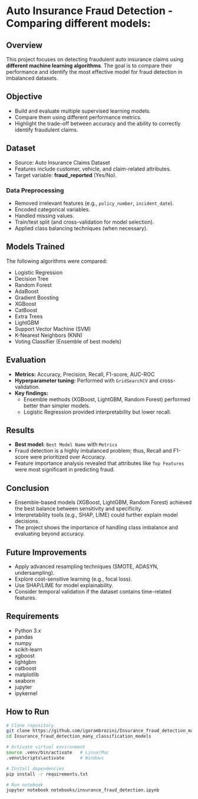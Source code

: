 # Auto Insurance Fraud Detection - Comparing different models:

## Overview
This project focuses on detecting fraudulent auto insurance claims using **different machine learning algorithms**. The goal is to compare their performance and identify the most effective model for fraud detection in imbalanced datasets.

## Objective
- Build and evaluate multiple supervised learning models.  
- Compare them using different performance metrics.  
- Highlight the trade-off between accuracy and the ability to correctly identify fraudulent claims.  

## Dataset
- Source: Auto Insurance Claims Dataset
- Features include customer, vehicle, and claim-related attributes.  
- Target variable: **fraud_reported** (Yes/No).

### Data Preprocessing
- Removed irrelevant features (e.g., `policy_number`, `incident_date`).  
- Encoded categorical variables.  
- Handled missing values.  
- Train/test split (and cross-validation for model selection).  
- Applied class balancing techniques (when necessary).  

## Models Trained
The following algorithms were compared:
- Logistic Regression  
- Decision Tree  
- Random Forest  
- AdaBoost  
- Gradient Boosting  
- XGBoost  
- CatBoost  
- Extra Trees  
- LightGBM  
- Support Vector Machine (SVM)  
- K-Nearest Neighbors (KNN)  
- Voting Classifier (Ensemble of best models)  

## Evaluation
- **Metrics:** Accuracy, Precision, Recall, F1-score, AUC-ROC  
- **Hyperparameter tuning:** Performed with `GridSearchCV` and cross-validation.  
- **Key findings:**  
  - Ensemble methods (XGBoost, LightGBM, Random Forest) performed better than simpler models.  
  - Logistic Regression provided interpretability but lower recall.  

## Results
- **Best model:** `Best Model Name` with `Metrics`  
- Fraud detection is a highly imbalanced problem; thus, Recall and F1-score were prioritized over Accuracy.  
- Feature importance analysis revealed that attributes like `Top Features` were most significant in predicting fraud.

## Conclusion
- Ensemble-based models (XGBoost, LightGBM, Random Forest) achieved the best balance between sensitivity and specificity.  
- Interpretability tools (e.g., SHAP, LIME) could further explain model decisions.  
- The project shows the importance of handling class imbalance and evaluating beyond accuracy.  

## Future Improvements
- Apply advanced resampling techniques (SMOTE, ADASYN, undersampling).  
- Explore cost-sensitive learning (e.g., focal loss).  
- Use SHAP/LIME for model explainability.  
- Consider temporal validation if the dataset contains time-related features.

## Requirements
- Python 3.x  
- pandas  
- numpy  
- scikit-learn  
- xgboost  
- lightgbm  
- catboost  
- matplotlib  
- seaborn  
- jupyter  
- ipykernel  


## How to Run
```bash
# Clone repository
git clone https://github.com/igorambrozini/Insurance_fraud_detection_many_classification_models.git
cd Insurance_fraud_detection_many_classification_models

# Activate virtual environment
source .venv/bin/activate   # Linux/Mac
.venv\Scripts\activate      # Windows

# Install dependencies
pip install -r requirements.txt

# Run notebook
jupyter notebook notebooks/insurance_fraud_detection.ipynb
